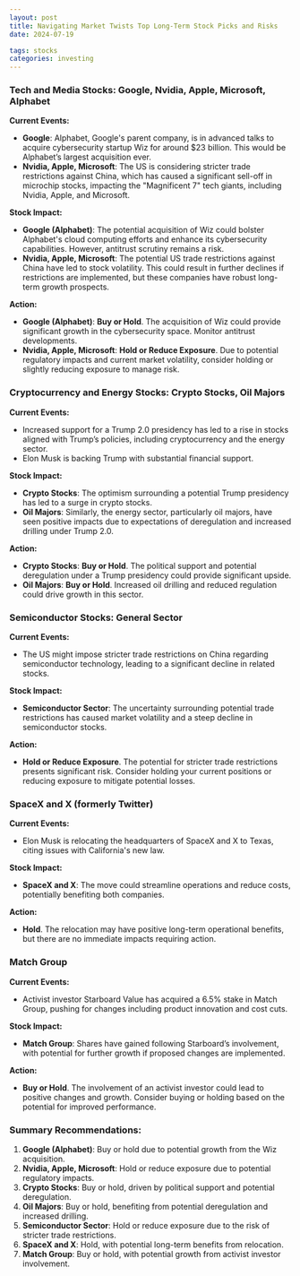 ```yaml
---
layout: post
title: Navigating Market Twists Top Long-Term Stock Picks and Risks
date: 2024-07-19

tags: stocks
categories: investing
---
```

### Tech and Media Stocks: Google, Nvidia, Apple, Microsoft, Alphabet

**Current Events:**
- **Google**: Alphabet, Google's parent company, is in advanced talks to acquire cybersecurity startup Wiz for around $23 billion. This would be Alphabet’s largest acquisition ever.
- **Nvidia, Apple, Microsoft**: The US is considering stricter trade restrictions against China, which has caused a significant sell-off in microchip stocks, impacting the "Magnificent 7" tech giants, including Nvidia, Apple, and Microsoft.

**Stock Impact:**
- **Google (Alphabet)**: The potential acquisition of Wiz could bolster Alphabet's cloud computing efforts and enhance its cybersecurity capabilities. However, antitrust scrutiny remains a risk.
- **Nvidia, Apple, Microsoft**: The potential US trade restrictions against China have led to stock volatility. This could result in further declines if restrictions are implemented, but these companies have robust long-term growth prospects.

**Action:**
- **Google (Alphabet)**: **Buy or Hold**. The acquisition of Wiz could provide significant growth in the cybersecurity space. Monitor antitrust developments.
- **Nvidia, Apple, Microsoft**: **Hold or Reduce Exposure**. Due to potential regulatory impacts and current market volatility, consider holding or slightly reducing exposure to manage risk.

### Cryptocurrency and Energy Stocks: Crypto Stocks, Oil Majors

**Current Events:**
- Increased support for a Trump 2.0 presidency has led to a rise in stocks aligned with Trump’s policies, including cryptocurrency and the energy sector.
- Elon Musk is backing Trump with substantial financial support.

**Stock Impact:**
- **Crypto Stocks**: The optimism surrounding a potential Trump presidency has led to a surge in crypto stocks.
- **Oil Majors**: Similarly, the energy sector, particularly oil majors, have seen positive impacts due to expectations of deregulation and increased drilling under Trump 2.0.

**Action:**
- **Crypto Stocks**: **Buy or Hold**. The political support and potential deregulation under a Trump presidency could provide significant upside.
- **Oil Majors**: **Buy or Hold**. Increased oil drilling and reduced regulation could drive growth in this sector.

### Semiconductor Stocks: General Sector

**Current Events:**
- The US might impose stricter trade restrictions on China regarding semiconductor technology, leading to a significant decline in related stocks.

**Stock Impact:**
- **Semiconductor Sector**: The uncertainty surrounding potential trade restrictions has caused market volatility and a steep decline in semiconductor stocks.

**Action:**
- **Hold or Reduce Exposure**. The potential for stricter trade restrictions presents significant risk. Consider holding your current positions or reducing exposure to mitigate potential losses.

### SpaceX and X (formerly Twitter)

**Current Events:**
- Elon Musk is relocating the headquarters of SpaceX and X to Texas, citing issues with California's new law.

**Stock Impact:**
- **SpaceX and X**: The move could streamline operations and reduce costs, potentially benefiting both companies.

**Action:**
- **Hold**. The relocation may have positive long-term operational benefits, but there are no immediate impacts requiring action.

### Match Group

**Current Events:**
- Activist investor Starboard Value has acquired a 6.5% stake in Match Group, pushing for changes including product innovation and cost cuts.

**Stock Impact:**
- **Match Group**: Shares have gained following Starboard’s involvement, with potential for further growth if proposed changes are implemented.

**Action:**
- **Buy or Hold**. The involvement of an activist investor could lead to positive changes and growth. Consider buying or holding based on the potential for improved performance.

### Summary Recommendations:

1. **Google (Alphabet)**: Buy or hold due to potential growth from the Wiz acquisition.
2. **Nvidia, Apple, Microsoft**: Hold or reduce exposure due to potential regulatory impacts.
3. **Crypto Stocks**: Buy or hold, driven by political support and potential deregulation.
4. **Oil Majors**: Buy or hold, benefiting from potential deregulation and increased drilling.
5. **Semiconductor Sector**: Hold or reduce exposure due to the risk of stricter trade restrictions.
6. **SpaceX and X**: Hold, with potential long-term benefits from relocation.
7. **Match Group**: Buy or hold, with potential growth from activist investor involvement.
